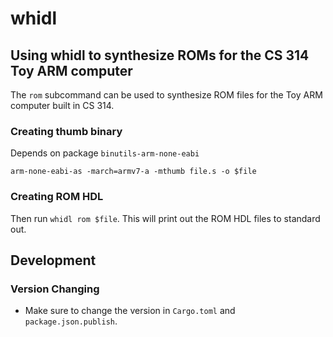 # whidl

## Using whidl to synthesize ROMs for the CS 314 Toy ARM computer

The `rom` subcommand can be used to synthesize ROM files for the Toy
ARM computer built in CS 314.

### Creating thumb binary

Depends on package `binutils-arm-none-eabi`

```
arm-none-eabi-as -march=armv7-a -mthumb file.s -o $file
```

### Creating ROM HDL

Then run `whidl rom $file`. This will print out the ROM HDL files to
standard out.

## Development

### Version Changing

- Make sure to change the version in `Cargo.toml` and `package.json.publish`.
